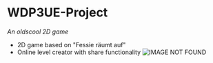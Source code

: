 # WDP3UE-Project
*An oldscool 2D game*
* 2D game based on "Fessie räumt auf"
* Online level creator with share functionality
![IMAGE NOT FOUND](https://github.com/DanielEnglisch/WDP3-Project/blob/master/docs/screenshot.PNG "Screenshot")

